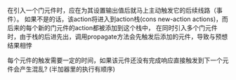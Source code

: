 在引入一个门元件时，应在为其设置输出值后就马上主动触发它的后续线路（事件）。
如果不是的话，该action将进入到action栈(cons new-action actions)，而后来的每个新的门元件的action都被添加到这个栈中，
在同时引入多个门元件时，由于栈的后进先出，调用propagate方法会先触发后添加的元件，导致与预想结果相悖

每个元件的触发需要一定的时间，如果该元件还没有完成响应直接触发到下一个元件会产生混乱?
(半加器里的执行有顺序)
